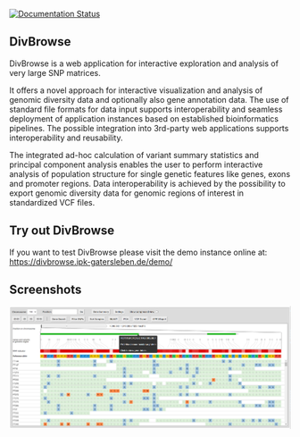 [![Documentation Status](https://readthedocs.org/projects/divbrowse/badge/?version=latest)](https://divbrowse.readthedocs.io/?badge=latest)

## DivBrowse
DivBrowse is a web application for interactive exploration and analysis of very large SNP matrices.

It offers a novel approach for interactive visualization and analysis of genomic diversity data and optionally also gene annotation data. The use of standard file formats for data input supports interoperability and seamless deployment of application instances based on established bioinformatics pipelines. The possible integration into 3rd-party web applications supports interoperability and reusability.

The integrated ad-hoc calculation of variant summary statistics and principal component analysis enables the user to perform interactive analysis of population structure for single genetic features like genes, exons and promoter regions. Data interoperability is achieved by the possibility to export genomic diversity data for genomic regions of interest in standardized VCF files.

## Try out DivBrowse

If you want to test DivBrowse please visit the demo instance online at:
https://divbrowse.ipk-gatersleben.de/demo/

## Screenshots

![DivBrowse GUI](https://github.com/IPK-BIT/divbrowse/blob/main/docs/source/images/divbrowse_main_gui_screenshot.png?raw=true)